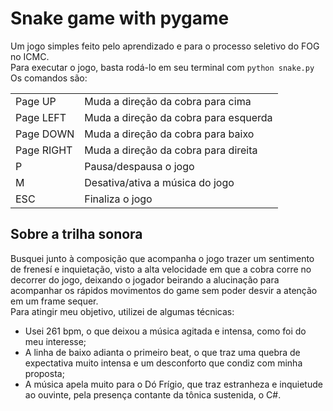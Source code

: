 # Snake game with pygame

Um jogo simples feito pelo aprendizado e para o processo seletivo do FOG no ICMC. <br>
Para executar o jogo, basta rodá-lo em seu terminal com `python snake.py` <br>
Os comandos são: <br>
<table>
	<tr>
	<td>Page UP</td>
	<td>Muda a direção da cobra para cima</td>
	</tr>
	<tr>
	<td>Page LEFT</td>
	<td>Muda a direção da cobra para esquerda</td>
	</tr>
	<tr>
	<td>Page DOWN</td>
	<td>Muda a direção da cobra para baixo</td>
	</tr>
	<tr>
	<td>Page RIGHT</td>
	<td>Muda a direção da cobra para direita</td>
	</tr>
	<tr>
	<td>P</td>
	<td>Pausa/despausa o jogo</td>
	</tr>
	<tr>
	<td>M</td>
	<td>Desativa/ativa a música do jogo</td>
	</tr>
	<tr>
	<td>ESC</td>
	<td>Finaliza o jogo</td>
	</tr>
</table>

## Sobre a trilha sonora

Busquei junto à composição que acompanha o jogo trazer um sentimento de frenesí e inquietação, visto a alta velocidade em que a cobra corre no decorrer do jogo, deixando o jogador beirando a alucinação para acompanhar os rápidos movimentos do game sem poder desvir a atenção em um frame sequer. <br>
Para atingir meu objetivo, utilizei de algumas técnicas:<br>
<ul>
	<li>Usei 261 bpm, o que deixou a música agitada e intensa, como foi do meu interesse;</li>
	<li>A linha de baixo adianta o primeiro beat, o que traz uma quebra de expectativa muito intensa e um desconforto que condiz com minha proposta;</li>
	<li>A música apela muito para o Dó Frígio, que traz estranheza e inquietude ao ouvinte, pela presença contante da tônica sustenida, o C#.</li>
</ul>
